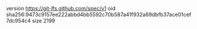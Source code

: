 version https://git-lfs.github.com/spec/v1
oid sha256:9473c9157ee222abbd4bb5592c70b587a41f932a69dbfb37ace01cef7dc954c4
size 2199
